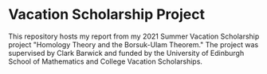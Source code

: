 # Vacation Scholarship Project
This repository hosts my report from my 2021 Summer Vacation Scholarship project "Homology Theory and the Borsuk-Ulam Theorem." The project was supervised by Clark Barwick and funded by the University of Edinburgh School of Mathematics and College Vacation Scholarships.
